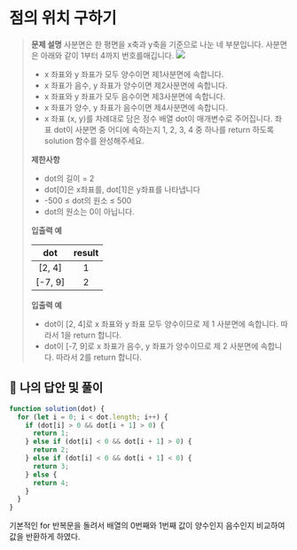 # 점의 위치 구하기

> **문제 설명**
> 사분면은 한 평면을 x축과 y축을 기준으로 나눈 네 부분입니다. 사분면은 아래와 같이 1부터 4까지 번호를매깁니다.
> ![](https://velog.velcdn.com/images/kimsu10/post/1c5c670a-a836-4fcc-836c-56b03587e39f/image.png)
>
> - x 좌표와 y 좌표가 모두 양수이면 제1사분면에 속합니다.
> - x 좌표가 음수, y 좌표가 양수이면 제2사분면에 속합니다.
> - x 좌표와 y 좌표가 모두 음수이면 제3사분면에 속합니다.
> - x 좌표가 양수, y 좌표가 음수이면 제4사분면에 속합니다.
> - x 좌표 (x, y)를 차례대로 담은 정수 배열 dot이 매개변수로 주어집니다. 좌표 dot이 사분면 중 어디에 속하는지 1, 2, 3, 4 중 하나를 return 하도록 solution 함수를 완성해주세요.
>
> **제한사항**
>
> - dot의 길이 = 2
> - dot[0]은 x좌표를, dot[1]은 y좌표를 나타냅니다
> - -500 ≤ dot의 원소 ≤ 500
> - dot의 원소는 0이 아닙니다.
>
> **입출력 예**
>
> |   dot   | result |
> | :-----: | :----: |
> | [2, 4]  |   1    |
> | [-7, 9] |   2    |
>
> **입출력 예**
>
> - dot이 [2, 4]로 x 좌표와 y 좌표 모두 양수이므로 제 1 사분면에 속합니다. 따라서 1을 return 합니다.
> - dot이 [-7, 9]로 x 좌표가 음수, y 좌표가 양수이므로 제 2 사분면에 속합니다. 따라서 2를 return 합니다.

## 💭 나의 답안 및 풀이

```js
function solution(dot) {
  for (let i = 0; i < dot.length; i++) {
    if (dot[i] > 0 && dot[i + 1] > 0) {
      return 1;
    } else if (dot[i] < 0 && dot[i + 1] > 0) {
      return 2;
    } else if (dot[i] < 0 && dot[i + 1] < 0) {
      return 3;
    } else {
      return 4;
    }
  }
}
```

기본적인 for 반복문을 돌려서 배열의 0번째와 1번째 값이 양수인지 음수인지 비교하여 값을 반환하게 하였다.
